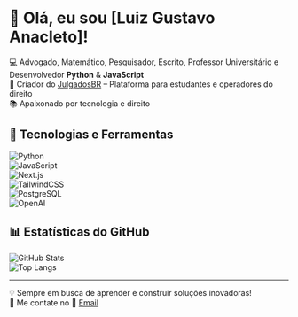 # 👋 Olá, eu sou [Luiz Gustavo Anacleto]!

💻 Advogado, Matemático, Pesquisador, Escrito, Professor Universitário e Desenvolvedor **Python** & **JavaScript**  
🚀 Criador do [JulgadosBR](https://www.julgadosbr.com.br) – Plataforma para estudantes e operadores do direito  
📚 Apaixonado por tecnologia e direito  

## 🔧 Tecnologias e Ferramentas  
![Python](https://img.shields.io/badge/Python-3776AB?style=for-the-badge&logo=python&logoColor=white)  
![JavaScript](https://img.shields.io/badge/JavaScript-F7DF1E?style=for-the-badge&logo=javascript&logoColor=black)  
![Next.js](https://img.shields.io/badge/Next.js-000000?style=for-the-badge&logo=next.js&logoColor=white)  
![TailwindCSS](https://img.shields.io/badge/TailwindCSS-38B2AC?style=for-the-badge&logo=tailwind-css&logoColor=white)  
![PostgreSQL](https://img.shields.io/badge/PostgreSQL-316192?style=for-the-badge&logo=postgresql&logoColor=white)  
![OpenAI](https://img.shields.io/badge/OpenAI-412991?style=for-the-badge&logo=openai&logoColor=white)  

## 📊 Estatísticas do GitHub  
![GitHub Stats](https://github-readme-stats.vercel.app/api?username=seu-usuario&show_icons=true&theme=radical)  
![Top Langs](https://github-readme-stats.vercel.app/api/top-langs/?username=seu-usuario&layout=compact&theme=radical)

---

💡 Sempre em busca de aprender e construir soluções inovadoras!  
📩 Me contate no 📧 [Email](mailto:anacleto.advogado@gmail.com)

